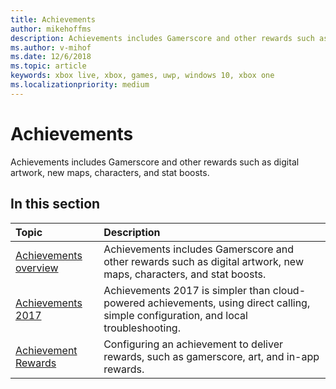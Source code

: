 ```yaml
---
title: Achievements
author: mikehoffms
description: Achievements includes Gamerscore and other rewards such as digital artwork, new maps, characters, and stat boosts.
ms.author: v-mihof
ms.date: 12/6/2018
ms.topic: article
keywords: xbox live, xbox, games, uwp, windows 10, xbox one
ms.localizationpriority: medium
---
```

# Achievements

Achievements includes Gamerscore and other rewards such as digital artwork, new maps, characters, and stat boosts.

## In this section

| Topic                                                                                                                                             | Description                                                                                                   |
|:--------------------------------------------------------------------------------------------------------------------------------------------------|:--------------------------------------------------------------------------------------------------------------|
| [Achievements overview](achievements-overview.md) | Achievements includes Gamerscore and other rewards such as digital artwork, new maps, characters, and stat boosts. |
| [Achievements 2017](simplified-achievements.md) | Achievements 2017 is simpler than cloud-powered achievements, using direct calling, simple configuration, and local troubleshooting. |
| [Achievement Rewards](achievement-rewards.md) | Configuring an achievement to deliver rewards, such as gamerscore, art, and in-app rewards. |

